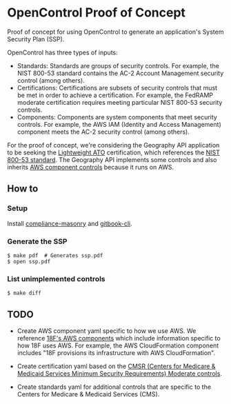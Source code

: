 # OpenControl Proof of Concept

Proof of concept for using OpenControl to generate an application's
System Security Plan (SSP).

OpenControl has three types of inputs:

- Standards: Standards are groups of security controls.  For example, the NIST
  800-53 standard contains the AC-2 Account Management security control (among
  others).
- Certifications: Certifications are subsets of security controls that must be
  met in order to achieve a certification.  For example, the FedRAMP moderate
  certification requires meeting particular NIST 800-53 security controls.
- Components: Components are system components that meet security controls.
  For example, the AWS IAM (Identity and Access Management) component meets the
  AC-2 security control (among others).

For the proof of concept, we're considering the Geography API application to be
seeking the [Lightweight
ATO](https://gsablogs.gsa.gov/innovation/2014/12/10/it-security-security-in-an-agile-development-cloud-world-by-kurt-garbars/)
certification, which references the [NIST 800-53
standard](https://github.com/opencontrol/NIST-800-53-Standards).  The Geography
API implements some controls and also inherits [AWS component
controls](https://github.com/opencontrol/aws-compliance) because it runs on
AWS.

## How to

### Setup

Install [compliance-masonry](https://github.com/opencontrol/compliance-masonry)
and [gitbook-cli](https://github.com/GitbookIO/gitbook-cli).

### Generate the SSP

```
$ make pdf  # Generates ssp.pdf
$ open ssp.pdf
```

### List unimplemented controls

```
$ make diff
```

## TODO

- Create AWS component yaml specific to how we use AWS. We reference [18F's AWS
  components](https://github.com/opencontrol/aws-compliance) which include
  information specific to how 18F uses AWS. For example, the AWS CloudFormation
  component includes "18F provisions its infrastructure with AWS
  CloudFormation".

- Create certification yaml based on the [CMSR (Centers for Medicare & Medicaid
  Services Minimum Security Requirements) Moderate controls](https://www.cms.gov/Research-Statistics-Data-and-Systems/CMS-Information-Technology/InformationSecurity/Info-Security-Library-Items/CMS1222632.html).

- Create standards yaml for additional controls that are specific to the
  Centers for Medicare & Medicaid Services (CMS).
